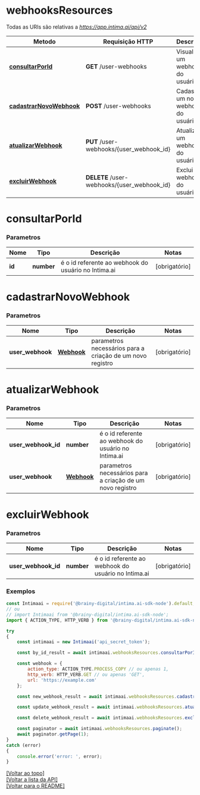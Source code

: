 # **webhooksResources**

Todas as URIs são relativas a *https://app.intima.ai/api/v2*

Metodo | Requisição HTTP | Descrição
------------- | ------------- | -------------
[**consultarPorId**](webhooksResources.md#consultarPorId) | **GET** /user-webhooks | Visualiza um webhook do usuário
[**cadastrarNovoWebhook**](webhooksResources.md#cadastrarNovoWebhook) | **POST** /user-webhooks | Cadastra um novo webhook do usuário
[**atualizarWebhook**](webhooksResources.md#atualizarWebhook) | **PUT** /user-webhooks/{user_webhook_id} | Atualiza um webhook do usuário
[**excluirWebhook**](webhooksResources.md#excluirWebhook) | **DELETE** /user-webhooks/{user_webhook_id} | Exclui um webhook do usuário

# **consultarPorId**

### Parametros

Nome | Tipo | Descrição | Notas
------------- | ------------- | ------------- | -------------
**id** | **number**| é o id referente ao webhook do usuário no Intima.ai | [obrigatório]

# **cadastrarNovoWebhook**

### Parametros

Nome | Tipo | Descrição | Notas
------------- | ------------- | ------------- | -------------
**user_webhook** | [**Webhook**](../../models/webhook/Webhook.md) | parametros necessários para a criação de um novo registro | [obrigatório]

# **atualizarWebhook**

### Parametros

Nome | Tipo | Descrição | Notas
------------- | ------------- | ------------- | -------------
**user_webhook_id** | **number**| é o id referente ao webhook do usuário no Intima.ai | [obrigatório]
**user_webhook** | [**Webhook**](../../models/webhook/Webhook.md) | parametros necessários para a criação de um novo registro | [obrigatório]

# **excluirWebhook**

### Parametros

Nome | Tipo | Descrição | Notas
------------- | ------------- | ------------- | -------------
**user_webhook_id** | **number**| é o id referente ao webhook do usuário no Intima.ai | [obrigatório]

### Exemplos
```javascript
const Intimaai = require('@brainy-digital/intima.ai-sdk-node').default;
// ou
// import Intimaai from '@brainy-digital/intima.ai-sdk-node';
import { ACTION_TYPE, HTTP_VERB } from '@brainy-digital/intima.ai-sdk-node/models/Webhook';

try
{
    const intimaai = new Intimaai('api_secret_token');

    const by_id_result = await intimaai.webhooksResources.consultarPorId(4);

    const webhook = { 
        action_type: ACTION_TYPE.PROCESS_COPY // ou apenas 1, 
        http_verb: HTTP_VERB.GET // ou apenas 'GET', 
        url: 'https://example.com' 
    };

    const new_webhook_result = await intimaai.webhooksResources.cadastrarNovoWebhook(webhook);

    const update_webhook_result = await intimaai.webhooksResources.atualizarWebhook(2, webhook);

    const delete_webhook_result = await intimaai.webhooksResources.excluirWebhook(6);

    const paginator = await intimaai.webhooksResources.paginate();
    await paginator.getPage(1);
}
catch (error)
{
    console.error('error: ', error);
}
```

[[Voltar ao topo]](#)        
[[Voltar a lista da API]](../../../README.md#Documentação-para-os-Endpoints-da-API)    
[[Voltar para o README]](../../../README.md#Intima.ai---SDK-NodeJS)
